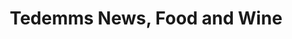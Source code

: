 ---
title: "Tedemms News, Food and Wine"
url: /hoddesdon/tedemms-news-food-and-wine/
shop: Lebensmittel
---